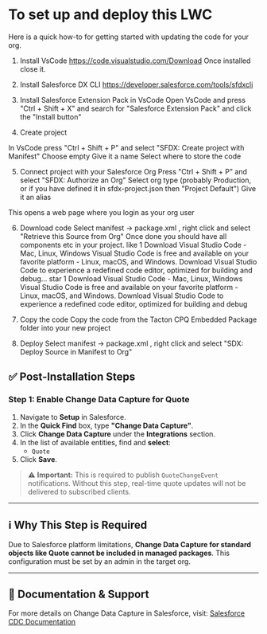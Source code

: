 # To set up and deploy this LWC
Here is a quick how-to for getting started with updating the code for your org.
 
1) Install VsCode
https://code.visualstudio.com/Download
Once installed close it.
 
2) Install Salesforce DX CLI
https://developer.salesforce.com/tools/sfdxcli
 
3) Install Salesforce Extension Pack in VsCode
Open VsCode and press "Ctrl + Shift + X" and search for "Salesforce Extension Pack" and click the "Install button"
 
4) Create project
 
In VsCode press "Ctrl + Shift + P" and select "SFDX: Create project with Manifest"
Choose empty
Give it a name
Select where to store the code
 
5) Connect project with your Salesforce Org
Press "Ctrl + Shift + P" and select "SFDX: Authorize an Org"
Select org type (probably Production, or if you have defined it in sfdx-project.json then "Project Default")
Give it an alias
 
This opens a web page where you login as your org user
 
6) Download code
Select manifest -> package.xml , right click and select "Retrieve this Source from Org"
Once done you should have all components etc in your project.
like 1
Download Visual Studio Code - Mac, Linux, Windows
Visual Studio Code is free and available on your favorite platform - Linux, macOS, and Windows. Download Visual Studio Code to experience a redefined code editor, optimized for building and debug...
star 1
Download Visual Studio Code - Mac, Linux, Windows
Visual Studio Code is free and available on your favorite platform - Linux, macOS, and Windows. Download Visual Studio Code to experience a redefined code editor, optimized for building and debug

7) Copy the code
Copy the code from the Tacton CPQ Embedded Package folder into your new project

8) Deploy
Select manifest -> package.xml , right click and select "SDX: Deploy Source in Manifest to Org"


## ✅ Post-Installation Steps

### Step 1: Enable Change Data Capture for Quote

1. Navigate to **Setup** in Salesforce.
2. In the **Quick Find** box, type **"Change Data Capture"**.
3. Click **Change Data Capture** under the **Integrations** section.
4. In the list of available entities, find and **select**:
   - `Quote`
5. Click **Save**.

> ⚠️ **Important:** This is required to publish `QuoteChangeEvent` notifications. Without this step, real-time quote updates will not be delivered to subscribed clients.

---

## ℹ️ Why This Step is Required

Due to Salesforce platform limitations, **Change Data Capture for standard objects like Quote cannot be included in managed packages**. This configuration must be set by an admin in the target org.

---

## 📘 Documentation & Support

For more details on Change Data Capture in Salesforce, visit:
[Salesforce CDC Documentation](https://developer.salesforce.com/docs/atlas.en-us.change_data_capture.meta/change_data_capture/cdc_intro.htm)
